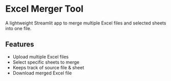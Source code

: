# Excel Merger Tool

A lightweight Streamlit app to merge multiple Excel files and selected sheets into one file.

## Features
- Upload multiple Excel files
- Select specific sheets to merge
- Keeps track of source file & sheet
- Download merged Excel file
